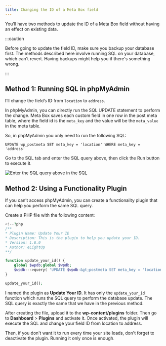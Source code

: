 ```yaml
---
title: Changing the ID of a Meta Box field
---
```


You’ll have two methods to update the ID of a Meta Box field without having an effect on existing data.

:::caution

Before going to update the field ID, make sure you backup your database first. The methods described here involve running SQL on your database, which can’t revert. Having backups might help you if there's something wrong.

:::

## Method 1: Running SQL in phpMyAdmin

I’ll change the field’s ID from `location` to `address`.

In phpMyAdmin, you can directly run the SQL UPDATE statement to perform the change. Meta Box saves each custom field in one row in the post meta table, where the field id is the `meta_key` and the value will be the `meta_value` in the meta table.

So, in phpMyAdmin you only need to run the following SQL:

```
UPDATE wp_postmeta SET meta_key = 'location' WHERE meta_key = 'address'
```

Go to the SQL tab and enter the SQL query above, then click the Run button to execute it.

![Enter the SQL query above in the SQL](https://i.imgur.com/BIl1IaJ.png)

## Method 2: Using a Functionality Plugin

If you can’t access phpMyAdmin, you can create a functionality plugin that can help you perform the same SQL query.

Create a PHP file with the following content:

```php
<!--?php
/**
* Plugin Name: Update Your ID
* Description: This is the plugin to help you update your ID.
* Version: 1.0.0
* Author: eLightUp
**/

function update_your_id() {
    global $wpdb;global $wpdb;
    $wpdb--->query( "UPDATE $wpdb-&gt;postmeta SET meta_key = 'location' WHERE meta_key = 'address'" );
}

update_your_id();
```

I named the plugin as **Update Your ID**. It has only the `update_your_id` function which runs the SQL query to perform the database update. The SQL query is exactly the same that we have in the previous method.

After creating the file, upload it to the **wp-content/plugins** folder. Then go to **Dashboard** &gt; **Plugins** and activate it. Once activated, the plugin will execute the SQL and change your field ID from location to address.

Then, if you don't want it to run every time your site loads, don't forget to deactivate the plugin. Running it only once is enough.
